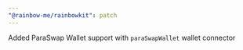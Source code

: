 ```yaml
---
"@rainbow-me/rainbowkit": patch
---
```


Added ParaSwap Wallet support with `paraSwapWallet` wallet connector
